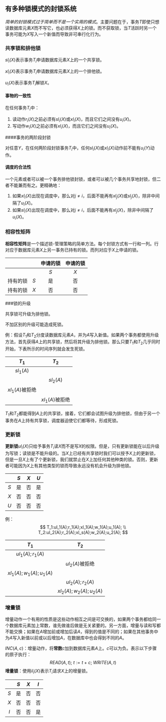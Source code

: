 ## 有多种锁模式的封锁系统

*简单的封锁模式过于简单而不是一个实用的模式*。主要问题在于，事务$T$即使只想读数据库元素$X$而不写它，也必须获得$X$上的锁。而不获取锁，当$T$活跃时另一个事务可能为$X$写入一个新值而导致非可串行化行为。

### 共享锁和排他锁

$sl_i(X)$表示事务$T_i$申请数据库元素$X$上的一个共享锁。

$xl_i(X)$表示事务$T_i$申请数据库元素$X$上的一个排他锁。

$u_i(X)$表示事务$T_i$解锁$X$。

#### 事物的一致性

在任何事务$T_i$中：

1. 读动作$r_i(X)$之前必须有$sl_i(X)$或$xl_i(X)$，而且它们之间没有$u_i(X)$。
2. 写动作$w_i(X)$之前必须有$xl_i(X)$，而且它们之间没有$u_i(X)$。

####事务的两阶段封锁

对任意$Y$，在任何两阶段封锁事务$T_i$中，任何$sl_i(X)$或$xl_i(X)$动作前不能有$u_i(Y)$动作。

#### 调度的合法性

一个元素或者可以被一个事务排他锁封锁，或者可以被几个事务共享地封锁，但二者不能兼而有之。更精确地：

1. 如果$xl_i(X)$出现在调度中，那么对$j\ne i$，后面不能再有$xl_j(X)$或$sl_j(X)$，除非中间隔了$u_i(X)$。
2. 如果$sl_i(X)$出现在调度中，那么对$j \ne i$，后面不能再有$xl_j(X)$，除非中间隔了$u_i(X)$。

### 相容性矩阵

**相容性矩阵**是一个描述锁-管理策略的简单方法。每个封锁方式有一行和一列。行对应于数据库元素$X$上另一事务已持有的锁。而列对应于$X$上申请的锁。

|          |      | 申请的锁 | 申请的锁 |
| :------: | :--: | :------: | :------: |
|          |      |   $S$    |   $X$    |
| 持有的锁 | $S$  |    是    |    否    |
| 持有的锁 | $X$  |    否    |    否    |

###锁的升级

共享锁可升级为排他锁。

不加区别的升级可能造成死锁。

例：假设$T_1$和$T_2$分度读数据库元素$A$，并为$A$写入新值。如果两个事务都使用升级方法，首先获得$A$上的共享锁，然后将其升级为排他锁。那么只要$T_1$和$T_2$几乎同时开始，下表所示的时间序列就会发生死锁。

|      $T_1$      |      $T_2$      |
| :-------------: | :-------------: |
|    $sl_1(A)$    |                 |
|                 |    $sl_2(A)$    |
| $xl_1(A)$被拒绝 |                 |
|                 | $xl_1(A)$被拒绝 |

$T_1$和$T_2$都能得到$A$上的共享锁，接着，它们都会试图升级为排他锁，但由于另一个事务在$A$上持有共享锁，调度器迫使它们都等待，形成死锁。

### 更新锁

**更新锁**$ul_i(X)$只给予事务$T_i$读$X$而不是写$X$的权限。但是，只有更新锁能在以后升级为写锁；读锁是不能升级的。当$X$上已经有共享锁时我们可以授予$X$上的更新锁，但是一旦$X$上有了个更新锁，我们就禁止在$X$上加任何其他种类的锁。否则，更新者可能因为$X$上有其他类型的锁而导致永远没有机会升级为排他锁。

|      | $S$  | $X$  | $U$  |
| :--: | :--: | :--: | :--: |
| $S$  |  是  |  否  |  是  |
| $X$  |  否  |  否  |  否  |
| $U$  |  否  |  否  |  否  |

例：
$$
T_1:ul_1(A);r_1(A);xl_1(A);w_1(A);u_1(A); \\
T_2:ul_2(A);r_2(A);xl_s(A);w_2(A);u_2(A);
$$

|          $T_1$          |          $T_2$          |
| :---------------------: | :---------------------: |
|    $ul_1(A);r_1(A)$     |                         |
|                         |     $ul_2(A)$被拒绝     |
| $xl_1(A);w_1(A);u_1(A)$ |                         |
|                         |    $ul_2(A);r_2(A)$     |
|                         | $xl_2(A);w_2(A);u_2(A)$ |

### 增量锁

增量动作一个有用的性质是这些动作相互之间是可交换的，如果两个事务都给同一个数据库元素加上常数，谁先做谁后做是无关紧要的。另一方面，增量与读和写都不能交换；如果在$A$增加前或增加后读$A$，得到的值是不同的；如果在其他事务中为$A$写入新值以前或以后增加$A$，在数据库中也会得到不同的$A$。

$INC(A,c)$：增量动作，将**常数**$c$加到数据库元素$A$上。$c$可以为负。表示以下步骤的原子执行：
$$
READ(A,t);\ t:=t+c;\ WRITE(A,t )
$$
**增量锁**：使用$il_i(X)$表示$T_i$请求$X$上的增量锁。

|      | $S$  | $X$  | $I$  |
| :--: | :--: | :--: | :--: |
| $S$  |  是  |  否  |  否  |
| $X$  |  否  |  否  |  否  |
| $I$  |  否  |  否  |  是  |

